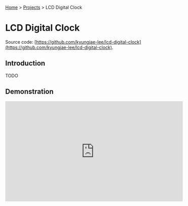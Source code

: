 <a href="../">Home</a> > <a href="./">Projects</a> > LCD Digital Clock

# LCD Digital Clock

Source code: [https://github.com/kyungjae-lee/lcd-digital-clock](https://github.com/kyungjae-lee/lcd-digital-clock).



## Introduction

TODO





## Demonstration



<iframe width="560" height="315" src="https://www.youtube.com/embed/3YQeoxAJBNw" title="YouTube video player" frameborder="0" allow="accelerometer; autoplay; clipboard-write; encrypted-media; gyroscope; picture-in-picture; web-share" allowfullscreen></iframe>



